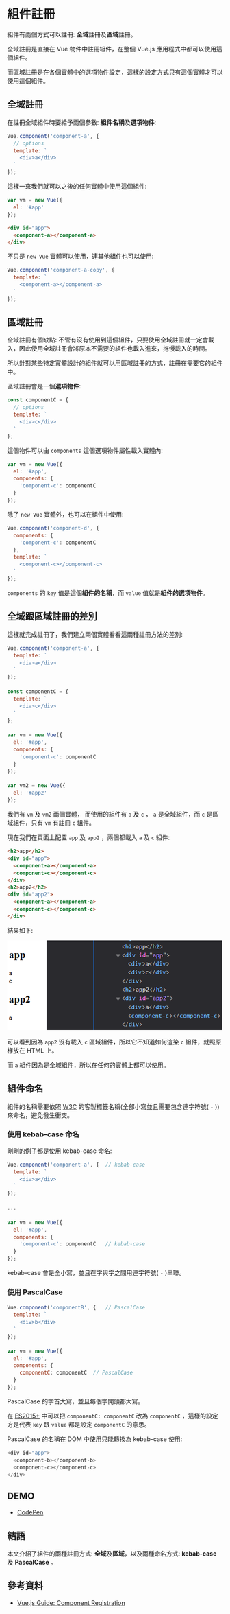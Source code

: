 # 組件註冊

組件有兩個方式可以註冊: **全域**註冊及**區域**註冊。

全域註冊是直接在 Vue 物件中註冊組件，在整個 Vue.js 應用程式中都可以使用這個組件。

而區域註冊是在各個實體中的選項物件設定，這樣的設定方式只有這個實體才可以使用這個組件。

## 全域註冊

在註冊全域組件時要給予兩個參數: **組件名稱**及**選項物件**:

```js
Vue.component('component-a', {
  // options
  template: `
    <div>a</div>
  `
});
```

這樣一來我們就可以之後的任何實體中使用這個組件:

```js
var vm = new Vue({
  el: '#app'
});
```

```html
<div id="app">
  <component-a></component-a>
</div>
```

不只是 `new Vue` 實體可以使用，連其他組件也可以使用:

```js
Vue.component('component-a-copy', {
  template: `
    <component-a></component-a>
  `
});
```

## 區域註冊

全域註冊有個缺點: 不管有沒有使用到這個組件，只要使用全域註冊就一定會載入，因此使用全域註冊會將原本不需要的組件也載入進來，拖慢載入的時間。

所以針對某些特定實體設計的組件就可以用區域註冊的方式，註冊在需要它的組件中。

區域註冊會是一個**選項物件**:

```js
const componentC = {
  // options
  template: `
    <div>c</div>
  `
};
```

這個物件可以由 `components` 這個選項物件屬性載入實體內:

```js
var vm = new Vue({
  el: '#app',
  components: {
    'component-c': componentC
  }
});
```

除了 `new Vue` 實體外，也可以在組件中使用:

```js
Vue.component('component-d', {
  components: {
    'component-c': componentC
  },
  template: `
    <component-c></component-c>
  `
});
```

`components` 的 `key` 值是這個**組件的名稱**，而 `value` 值就是**組件的選項物件**。

## 全域跟區域註冊的差別

這樣就完成註冊了，我們建立兩個實體看看這兩種註冊方法的差別:

```js
Vue.component('component-a', {
  template: `
    <div>a</div>
  `
});

const componentC = {
  template: `
    <div>c</div>
  `
};

var vm = new Vue({
  el: '#app',
  components: {
    'component-c': componentC
  }
});

var vm2 = new Vue({
  el: '#app2'
});
```

我們有 `vm` 及 `vm2` 兩個實體， 而使用的組件有 `a` 及 `c` ， `a` 是全域組件，而 `c` 是區域組件，只有 `vm` 有註冊 `c` 組件。

現在我們在頁面上配置 `app` 及 `app2` ，兩個都載入 `a` 及 `c` 組件:

```html
<h2>app</h2>
<div id="app">
  <component-a></component-a>
  <component-c></component-c>
</div>
<h2>app2</h2>
<div id="app2">
  <component-a></component-a>
  <component-c></component-c>
</div>
```

結果如下:

![diff](../image/22_ComponentRegistration/diff.png)

可以看到因為 `app2` 沒有載入 `c` 區域組件，所以它不知道如何渲染 `c` 組件，就照原樣放在 HTML 上。

而 `a` 組件因為是全域組件，所以在任何的實體上都可以使用。

## 組件命名

組件的名稱需要依照 [W3C](https://www.w3.org/TR/custom-elements/#concepts) 的客製標籤名稱(全部小寫並且需要包含連字符號( `-` ))來命名，避免發生衝突。

### 使用 kebab-case 命名

剛剛的例子都是使用 kebab-case 命名:

```js
Vue.component('component-a', {  // kebab-case
  template: `
    <div>a</div>
  `
});

...

var vm = new Vue({
  el: '#app',
  components: {
    'component-c': componentC   // kebab-case
  }
});
```

kebab-case 會是全小寫，並且在字與字之間用連字符號( `-` )串聯。

### 使用 PascalCase

```js
Vue.component('componentB', {   // PascalCase
  template: `
    <div>b</div>
  `
});

var vm = new Vue({
  el: '#app',
  components: {
    componentC: componentC  // PascalCase
  }
});
```

PascalCase 的字首大寫，並且每個字開頭都大寫。

在 [ES2015+](https://developer.mozilla.org/en-US/docs/Web/JavaScript/Reference/Operators/Object_initializer#Property_definitions) 中可以把 `componentC: componentC` 改為 `componentC` ，這樣的設定方是代表 `key` 跟 `value` 都是設定 `componentC` 的意思。

PascalCase 的名稱在 DOM 中使用只能轉換為 kebab-case 使用:

```js
<div id="app">
  <component-b></component-b>
  <component-c></component-c>
</div>
```

## DEMO

* [CodePen](https://codepen.io/peterhpchen/pen/PxwgNb)

## 結語

本文介紹了組件的兩種註冊方式: **全域**及**區域**，以及兩種命名方式: **kebab-case** 及 **PascalCase** 。

## 參考資料

* [Vue.js Guide: Component Registration](https://vuejs.org/v2/guide/components-registration.html)
